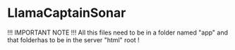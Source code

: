 # LlamaCaptainSonar

!!! IMPORTANT NOTE !!! All this files need to be in a folder named "app" and that folderhas to be in the server "html" root !

